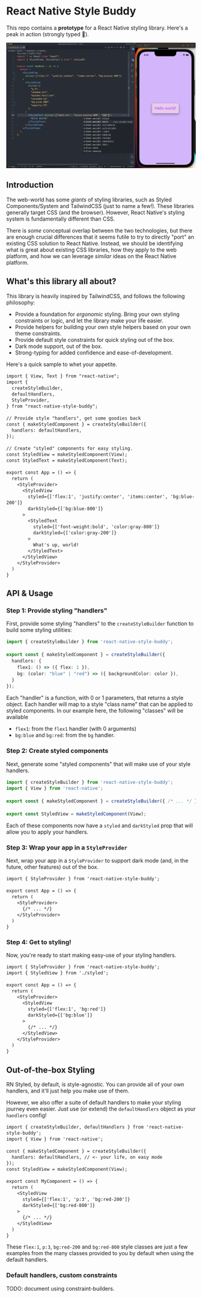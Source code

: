 # React Native Style Buddy

This repo contains a **prototype** for a React Native styling library. Here's a peak in action (strongly typed 🤤).

![Sample image](./docs/vsc-sample.png)

## Introduction

The web-world has some *giants* of styling libraries, such as Styled Components/System and TailwindCSS (just to name a few!). These libraries generally target CSS (and the browser). However, React Native's styling system is fundamentally different than CSS. 

There is *some* conceptual overlap between the two technologies, but there are enough crucial differences that it seems futile to try to directly "port" an existing CSS solution to React Native. Instead, we should be identifying what is great about existing CSS libraries, how they apply to the web platform, and how we can leverage *similar* ideas on the React Native platform.

## What's this library all about?

This library is heavily inspired by TailwindCSS, and follows the following philosophy:

- Provide a foundation for *ergonomic* styling. Bring your own styling constraints or logic, and let the library make your life easier.
- Provide helpers for building your own style helpers based on your own theme constraints.
- Provide default style constraints for quick styling out of the box.
- Dark mode support, out of the box.
- Strong-typing for added confidence and ease-of-development.

Here's a quick sample to whet your appetite.

```tsx
import { View, Text } from "react-native";
import {
  createStyleBuilder,
  defaultHandlers,
  StyleProvider,
} from "react-native-style-buddy";

// Provide style "handlers", get some goodies back
const { makeStyledComponent } = createStyleBuilder({
  handlers: defaultHandlers,
});

// Create "styled" components for easy styling.
const StyledView = makeStyledComponent(View);
const StyledText = makeStyledComponent(Text);

export const App = () => {
  return (
    <StyleProvider>
      <StyledView
        styled={['flex:1', 'justify:center', 'items:center', 'bg:blue-200']}
        darkStyled={['bg:blue-800']}
      >
        <StyledText
          styled={['font-weight:bold', 'color:gray-800']}
          darkStyled={['color:gray-200']}
        >
          What's up, world!
        </StyledText>
      </StyledView>
    </StyleProvider>
  )
}
```

## API & Usage

### Step 1: Provide styling "handlers"

First, provide some styling "handlers" to the `createStyleBuilder` function to build some styling utilities:

```ts
import { createStyleBuilder } from 'react-native-style-buddy';

export const { makeStyledComponent } = createStyleBuilder({
  handlers: {
    flex1: () => ({ flex: 1 }),
    bg: (color: "blue" | "red") => ({ backgroundColor: color }),
  }
});
```

Each "handler" is a function, with 0 or 1 parameters, that returns a style object. Each handler will map to a style "class name" that can be applied to styled components. In our example here, the following "classes" will be available

- `flex1`: from the `flex1` handler (with 0 arguments)
- `bg:blue` and `bg:red`: from the `bg` handler.

### Step 2: Create styled components

Next, generate some "styled components" that will make use of your style handlers.

```ts
import { createStyleBuilder } from 'react-native-style-buddy';
import { View } from 'react-native';

export const { makeStyledComponent } = createStyleBuilder({ /* ... */ });

export const StyledView = makeStyledComponent(View);
```

Each of these components now have a `styled` and `darkStyled` prop that will allow you to apply your handlers.

### Step 3: Wrap your app in a `StyleProvider`

Next, wrap your app in a `StyleProvider` to support dark mode (and, in the future, other features) out of the box.

```tsx
import { StyleProvider } from 'react-native-style-buddy';

export const App = () => {
  return (
    <StyleProvider>
      {/* ... */}
    </StyleProvider>
  )
}
```

### Step 4: Get to styling!

Now, you're ready to start making easy-use of your styling handlers.

```tsx
import { StyleProvider } from 'react-native-style-buddy';
import { StyledView } from './styled';

export const App = () => {
  return (
    <StyleProvider>
      <StyledView
        styled={['flex:1', 'bg:red']}
        darkStyled={['bg:blue']}
      >
        {/* ... */}
      </StyledView>
    </StyleProvider>
  )
}
```

## Out-of-the-box Styling

RN Styled, by default, is style-agnostic. You can provide all of your own handlers, and it'll just help you make use of them.

However, we also offer a suite of default handlers to make your styling journey even easier. Just use (or extend) the `defaultHandlers` object as your `handlers` config!

```tsx
import { createStyleBuilder, defaultHandlers } from 'react-native-style-buddy';
import { View } from 'react-native';

const { makeStyledComponent } = createStyleBuilder({
  handlers: defaultHandlers, // <- your life, on easy mode
});
const StyledView = makeStyledComponent(View);

export const MyComponent = () => {
  return (
    <StyledView
      styled={['flex:1', 'p:3', 'bg:red-200']}
      darkStyled={['bg:red-800']}
    >
      {/* ... */}
    </StyledView>
  )
}
```

These `flex:1`, `p:3`, `bg:red-200` and `bg:red-800` style classes are just a few examples from the many classes provided to you by default when using the default handlers.

### Default handlers, custom constraints

TODO: document using constraint-builders.
